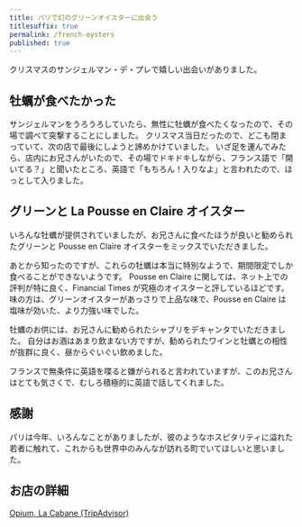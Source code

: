 ```yaml
---
title: パリで幻のグリーンオイスターに出会う
titlesuffix: true
permalink: /french-oysters
published: true
---
```


クリスマスのサンジェルマン・デ・プレで嬉しい出会いがありました。

## 牡蠣が食べたかった

サンジェルマンをうろうろしていたら、無性に牡蠣が食べたくなったので、その場で調べて突撃することにしました。
クリスマス当日だったので、どこも閉まっていて、次の店で最後にしようと諦めかけていました。
いざ足を運んでみたら、店内にお兄さんがいたので、その場でドキドキしながら、フランス語で「開いてる？」と聞いたところ、英語で「もちろん！入りなよ」と言われたので、ほっとして入りました。

## グリーンと La Pousse en Claire オイスター

いろんな牡蠣が提供されていましたが、お兄さんに食べたほうが良いと勧められたグリーンと Pousse en Claire オイスターをミックスでいただきました。

あとから知ったのですが、これらの牡蠣は本当に特別なようで、期間限定でしか食べることができないようです。
Pousse en Claire に関しては、ネット上での評判が特に良く、Financial Times が究極のオイスターと評しているほどです。
味の方は、グリーンオイスターがあっさりで上品な味で、Pousse en Claire は塩味が効いた、より力強い味でした。

牡蠣のお供には、お兄さんに勧められたシャブリをデキャンタでいただきました。
自分はお酒はあまり飲まない方ですが、勧められたワインと牡蠣との相性が抜群に良く、昼からぐいぐい飲めました。

フランスで無条件に英語を喋ると嫌がられると言われていますが、このお兄さんはとても気さくで、むしろ積極的に英語で話してくれました。

## 感謝

パリは今年、いろんなことがありましたが、彼のようなホスピタリティに溢れた若者に触れて、これからも世界中のみんなが訪れる町でいてほしいと思いました。

## お店の詳細

[Opium, La Cabane (TripAdvisor)](https://www.tripadvisor.com/Restaurant_Review-g187147-d3388673-Reviews-Opium_la_Cabane-Paris_Ile_de_France.html)
